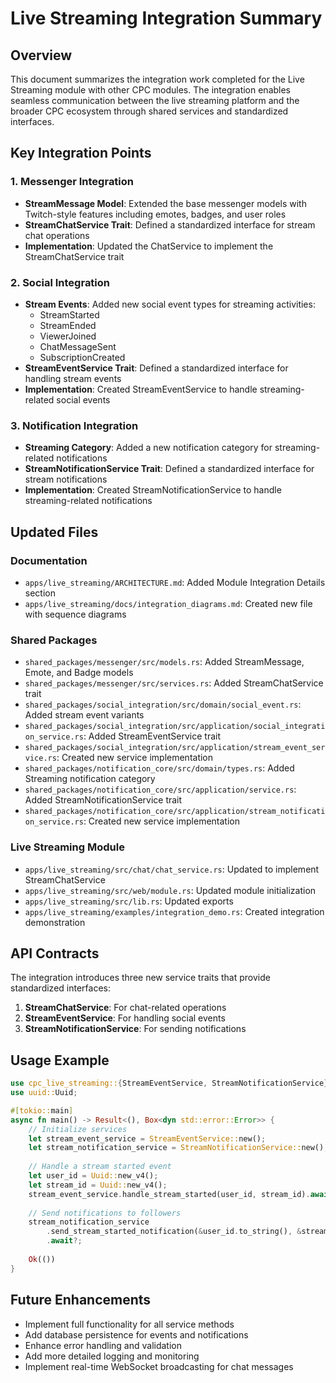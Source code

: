 # Live Streaming Integration Summary

## Overview

This document summarizes the integration work completed for the Live Streaming module with other CPC modules. The integration enables seamless communication between the live streaming platform and the broader CPC ecosystem through shared services and standardized interfaces.

## Key Integration Points

### 1. Messenger Integration

- **StreamMessage Model**: Extended the base messenger models with Twitch-style features including emotes, badges, and user roles
- **StreamChatService Trait**: Defined a standardized interface for stream chat operations
- **Implementation**: Updated the ChatService to implement the StreamChatService trait

### 2. Social Integration

- **Stream Events**: Added new social event types for streaming activities:
  - StreamStarted
  - StreamEnded
  - ViewerJoined
  - ChatMessageSent
  - SubscriptionCreated
- **StreamEventService Trait**: Defined a standardized interface for handling stream events
- **Implementation**: Created StreamEventService to handle streaming-related social events

### 3. Notification Integration

- **Streaming Category**: Added a new notification category for streaming-related notifications
- **StreamNotificationService Trait**: Defined a standardized interface for stream notifications
- **Implementation**: Created StreamNotificationService to handle streaming-related notifications

## Updated Files

### Documentation
- `apps/live_streaming/ARCHITECTURE.md`: Added Module Integration Details section
- `apps/live_streaming/docs/integration_diagrams.md`: Created new file with sequence diagrams

### Shared Packages
- `shared_packages/messenger/src/models.rs`: Added StreamMessage, Emote, and Badge models
- `shared_packages/messenger/src/services.rs`: Added StreamChatService trait
- `shared_packages/social_integration/src/domain/social_event.rs`: Added stream event variants
- `shared_packages/social_integration/src/application/social_integration_service.rs`: Added StreamEventService trait
- `shared_packages/social_integration/src/application/stream_event_service.rs`: Created new service implementation
- `shared_packages/notification_core/src/domain/types.rs`: Added Streaming notification category
- `shared_packages/notification_core/src/application/service.rs`: Added StreamNotificationService trait
- `shared_packages/notification_core/src/application/stream_notification_service.rs`: Created new service implementation

### Live Streaming Module
- `apps/live_streaming/src/chat/chat_service.rs`: Updated to implement StreamChatService
- `apps/live_streaming/src/web/module.rs`: Updated module initialization
- `apps/live_streaming/src/lib.rs`: Updated exports
- `apps/live_streaming/examples/integration_demo.rs`: Created integration demonstration

## API Contracts

The integration introduces three new service traits that provide standardized interfaces:

1. **StreamChatService**: For chat-related operations
2. **StreamEventService**: For handling social events
3. **StreamNotificationService**: For sending notifications

## Usage Example

```rust
use cpc_live_streaming::{StreamEventService, StreamNotificationService};
use uuid::Uuid;

#[tokio::main]
async fn main() -> Result<(), Box<dyn std::error::Error>> {
    // Initialize services
    let stream_event_service = StreamEventService::new();
    let stream_notification_service = StreamNotificationService::new();
    
    // Handle a stream started event
    let user_id = Uuid::new_v4();
    let stream_id = Uuid::new_v4();
    stream_event_service.handle_stream_started(user_id, stream_id).await?;
    
    // Send notifications to followers
    stream_notification_service
        .send_stream_started_notification(&user_id.to_string(), &stream_id.to_string())
        .await?;
    
    Ok(())
}
```

## Future Enhancements

- Implement full functionality for all service methods
- Add database persistence for events and notifications
- Enhance error handling and validation
- Add more detailed logging and monitoring
- Implement real-time WebSocket broadcasting for chat messages